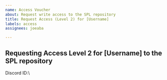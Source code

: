 ```yaml
---
name: Access Voucher
about: Request write access to the SPL repository
title: Request Access (Level 2) for [Username]
labels: access
assignees: joeaba

---
```


## Requesting Access Level 2 for [Username] to the SPL repository
<!--
  Access requests are defined in the Contributor Access Policy repository
  It is up to you as the requester to gather the
  appropriate number of vouchers from others.
-->
Discord ID:\
